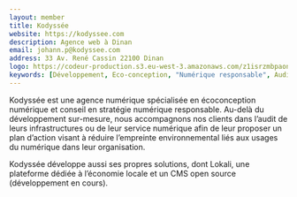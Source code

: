 ```yaml
---
layout: member
title: Kodyssée
website: https://kodyssee.com
description: Agence web à Dinan
email: johann.p@kodyssee.com
address: 33 Av. René Cassin 22100 Dinan
logo: https://codeur-production.s3.eu-west-3.amazonaws.com/z1isrzmbpaoncx8gouiufpxddw4i
keywords: [Développement, Eco-conception, "Numérique responsable", Audit, Infrastructure, "Développement web"]
---
```

Kodyssée est une agence numérique spécialisée en écoconception numérique et conseil en stratégie numérique responsable.
Au-delà du développement sur-mesure, nous accompagnons nos clients dans l’audit de leurs infrastructures ou de leur service numérique afin de leur proposer un plan d’action visant à réduire l’empreinte environnemental liés aux usages du numérique dans leur organisation.

Kodyssée développe aussi ses propres solutions, dont Lokali, une plateforme dédiée à l’économie locale et un CMS open source (développement en cours).
